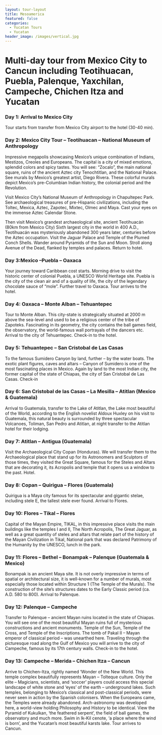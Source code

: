 ```yaml
---
layout: tour-layout
title: Mesoamerica
featured: false
categories:
  - Yucatan Tours
  - Yucatan
header_image: /images/vertical.jpg
---
```

# Multi-day tour from Mexico City to Cancun including Teotihuacan, Puebla, Palenque, Yaxchilan, Campeche, Chichen Itza and Yucatan

### Day 1: Arrival to Mexico City

Tour starts from transfer from Mexico City airport to the hotel (30-40 min).

### Day 2: Mexico City Tour – Teotihuacan – National Museum of Anthropology

Impressive megapolis showcasing Mexico’s unique combination of Indians, Mestizos, Creoles and Europeans. The capital is a city of mixed emotions, splendid colors and spicy tastes. You will see: “Zocalo”, the main national square, ruins of the ancient Aztec city Tenochtitlan, and the National Palace. See murals by Mexico’s greatest artist, Diego Rivera. These colorful murals depict Mexico’s pre-Columbian Indian history, the colonial period and the Revolution.

Visit Mexico City’s National Museum of Anthropology in Chapultepec Park. See archaeological treasures of pre-Hispanic civilizations, including the Toltec, Mexica, Aztec, Zapotec, Mixtec, Olmec and Maya. Cast your eyes on the immense Aztec Calendar Stone.

Then visit Mexico’s grandest archaeological site, ancient Teotihuacán (80km from Mexico City) Sixth largest city in the world in 400 A.D., Teotihuacán was mysteriously abandoned 300 years later, centuries before the Aztec occupation. Visit the Jaguar Palace and Temple of the Plumed Conch Shells. Wander around Pyramids of the Sun and Moon. Stroll along Avenue of the Dead, flanked by temples and palaces. Return to hotel.

### Day 3:Mexico –Puebla – Oaxaca

Your journey toward Caribbean cost starts. Morning drive to visit the historic center of colonial Puebla, a UNESCO World Heritage site. Puebla is the city of the clean air and of a quality of life, the city of the legendary chocolate sauce of “mole”. Further travel to Oaxaca. Tour arrives to the hotel.

### Day 4: Oaxaca – Monte Alban – Tehuantepec

Tour to Monte Alban. This city-state is strategically situated at 2000 m above the sea-level and used to be a religious center of the tribe of Zapoteks. Fascinating in its geometry, the city contains the ball games field, the observatory, the world-famous wall portrayals of the dancers etc. Arrival to the city of Tehuantepec. Check-in to the hotel.

### Day 5: Tehuantepec – San Cristobal de Las Casas

To the famous Sumidero Canyon by land, further – by the water boats. The exotic plant figures, caves and altars – Canyon of Sumidero is one of the most fascinating places in Mexico. Again by land to the most Indian city, the former capital of the state of Chiapas, the city of San Cristobal de Las Casas. Check-in

### Day 6: San Cristobal de las Casas – La Mesilla – Atitlan (Mexico & Guatemala)

Arrival to Guatemala, transfer to the Lake of Atitlan, the Lake most beautiful of the World, according to the English novelist Aldoux Huxley on his visit to Guatemala, this natural beauty is surrounded by three spectacular Volcanoes, Toliman, San Pedro and Atitlan, at night transfer to the Atitlan hotel for their lodging.

### Day 7: Atitlan – Antigua (Guatemala)

Visit the Archaeological City Copan (Honduras). We will transfer them to the Archaeological place that stand up for its Astronomers and Sculptors of those times, they visited the Great Square, famous for the Steles and Altars that are decorating it, its Acropolis and temple that it opens us a window to the past. Hotel.

### Day 8: Copan – Quirigua – Flores (Guatemala)

Quirigua is a Maya city famous for its spectacular and gigantic stelae, including stele E, the tallest stele ever found. Arrival to Flores.

### Day 10: Flores – Tikal – Flores

Capital of the Mayan Empire, TIKAL, in this impressive place visits the main buildings like the temples I and II, The North Acropolis, The Great Jaguar, as well as a great quantity of steles and altars that relate part of the history of the Mayan Civilization in Tikal, National park that was declared Patrimony of the Humanity by the UNESCO, lunch in the park.

### Day 11: Flores – Bethel – Bonampak – Palenque (Guatemala & Mexico)

Bonampak is an ancient Maya site. It is not overly impressive in terms of spatial or architectural size, it is well-known for a number of murals, most especially those located within Structure 1 (The Temple of the Murals). The construction of the site’s structures dates to the Early Classic period (ca. A.D. 580 to 800). Arrival to Palenque.

### Day 12: Palenque – Campeche

Transfer to Palenque – ancient Mayan ruins located in the state of Chiapas. You will see one of the most beautiful Mayan ruins full of mysterious constructions and ancient monuments. Temple of the Sun, Temple of the Cross, and Temple of the Inscriptions. The tomb of Pakal II – Mayan emperor of classical period – was unearthed here. Traveling through the picturesque road along the Gulf of Mexico you will arrive to the city of Campeche, famous by its 17th century walls. Check-in to the hotel.

### Day 13: Campeche –  Merida – Chichen Itza – Cancun
Arrive to Chichen-Itza, rightly named ‘Wonder of the New World. This temple complex beautifully represents Mayan – Tolteque culture. Only the elite – Magicians, scientists, and ‘soccer’ players could access this special landscape of white stone and ‘eyes’ of the earth – underground lakes. Such temples, belonging to Mexico’s classical and post-classical periods, were never seen in action by the Spanish colonisers. When the Europeans came, the Temples were already abandoned. Arch-astronomy was developed here, a world-view holding Philosophy and History to be identical. View the Pyramid of Kukulkan, ‘the feathered serpent’, the field of ball games, the observatory and much more. Swim in Ik-Kil cenote, ‘a place where the wind is born’, and the Yucatan’s most beautiful karsts lake. Tour arrives to Cancun.
